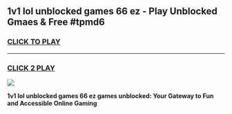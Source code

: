 
## 1v1 lol unblocked games 66 ez - Play Unblocked Gmaes & Free #tpmd6
<h3>
<a href="https://news.freeplayer.one?title=1v1_lol_unblocked_games_66_ez&ref=24F">CLICK TO PLAY</a></h3>
<hr>

<h3>
<a href="https://news.freeplayer.one?title=1v1_lol_unblocked_games_66_ez&ref=24F">CLICK 2 PLAY</a>
  
</h3>

<a href="https://news.freeplayer.one?title=1v1_lol_unblocked_games_66_ez&ref=24F/"><img src="https://clearcache.store/games.png"></a>


**1v1 lol unblocked games 66 ez games unblocked: Your Gateway to Fun and Accessible Online Gaming**
